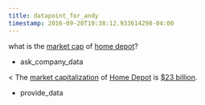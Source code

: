 ```yaml
---
title: datapoint_for_andy
timestamp: 2016-09-20T10:38:12.933614298-04:00
---
```


what is the [market cap](datapoint) of [home depot](company_name)?
* ask_company_data

< The [market capitalization](datapoint) of [Home Depot](company_name) is [$23 billion](approximate_amount).
* provide_data
